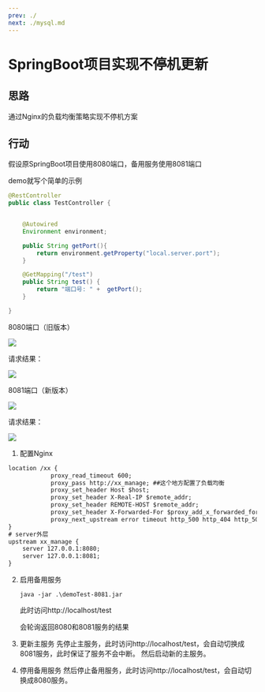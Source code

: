 ```yaml
---
prev: ./
next: ./mysql.md
---
```


# SpringBoot项目实现不停机更新

## 思路
通过Nginx的负载均衡策略实现不停机方案


## 行动

假设原SpringBoot项目使用8080端口，备用服务使用8081端口

demo就写个简单的示例

```java
@RestController
public class TestController {


    @Autowired
    Environment environment;

    public String getPort(){
        return environment.getProperty("local.server.port");
    }

    @GetMapping("/test")
    public String test() {
        return "端口号: " +  getPort();
    }

}
```

8080端口（旧版本）

![](https://img.lzwcyd.cn/img/202309042006638.png)

请求结果：

![](https://img.lzwcyd.cn/img/202309042010924.png)

8081端口（新版本）

![](https://img.lzwcyd.cn/img/202309042010802.png)

请求结果：

![](https://img.lzwcyd.cn/img/202309042009451.png)

1. 配置Nginx


```xml
location /xx {
            proxy_read_timeout 600;
            proxy_pass http://xx_manage; ##这个地方配置了负载均衡
            proxy_set_header Host $host;
            proxy_set_header X-Real-IP $remote_addr;
            proxy_set_header REMOTE-HOST $remote_addr;
            proxy_set_header X-Forwarded-For $proxy_add_x_forwarded_for;
            proxy_next_upstream error timeout http_500 http_404 http_502 http_503  non_idempotent;
}
# server外层
upstream xx_manage {
    server 127.0.0.1:8080;
    server 127.0.0.1:8081;
}
```
2. 启用备用服务

   ```shell
   java -jar .\demoTest-8081.jar
   ```

   此时访问http://localhost/test

   会轮询返回8080和8081服务的结果


3. 更新主服务
    先停止主服务，此时访问http://localhost/test，会自动切换成8081服务，此时保证了服务不会中断。
    然后启动新的主服务。
4. 停用备用服务
    然后停止备用服务，此时访问http://localhost/test，会自动切换成8080服务。